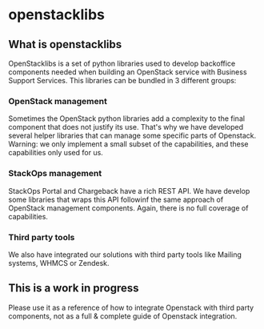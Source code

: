 # openstacklibs
## What is openstacklibs

OpenStacklibs is a set of python libraries used to develop backoffice components needed when building an OpenStack service with Business Support Services. This libraries can be bundled in 3 different groups:

### OpenStack management
Sometimes the OpenStack python libraries add a complexity to the final component that does not justify its use. That's why we have developed several helper libraries that can manage some specific parts of Openstack. Warning: we only implement a small subset of the capabilities, and these capabilities only used for us.

### StackOps management
StackOps Portal and Chargeback have a rich REST API. We have develop some libraries that wraps this API followinf the same approach of OpenStack management components. Again, there is no full coverage of capabilities.

### Third party tools
We also have integrated our solutions with third party tools like Mailing systems, WHMCS or Zendesk.

## This is a work in progress
Please use it as a reference of how to integrate Openstack with third party components, not as a full & complete guide of Openstack integration.
